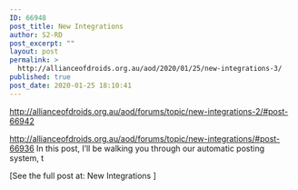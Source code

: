 ```yaml
---
ID: 66948
post_title: New Integrations
author: S2-RD
post_excerpt: ""
layout: post
permalink: >
  http://allianceofdroids.org.au/aod/2020/01/25/new-integrations-3/
published: true
post_date: 2020-01-25 18:10:41
---
```

http://allianceofdroids.org.au/aod/forums/topic/new-integrations-2/#post-66942

http://allianceofdroids.org.au/aod/forums/topic/new-integrations/#post-66936 In this post, I’ll be walking you through our automatic posting system, t

[See the full post at: New Integrations ]